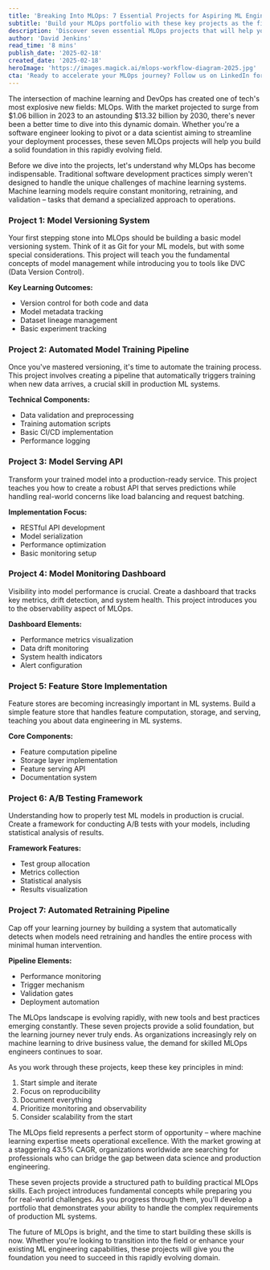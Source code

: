 ```yaml
---
title: 'Breaking Into MLOps: 7 Essential Projects for Aspiring ML Engineers'
subtitle: 'Build your MLOps portfolio with these key projects as the field grows to $13B by 2030'
description: 'Discover seven essential MLOps projects that will help you build a strong foundation in this rapidly growing field. From model versioning to automated retraining pipelines, learn the key skills needed to succeed as an MLOps engineer as the market expands to $13.32 billion by 2030.'
author: 'David Jenkins'
read_time: '8 mins'
publish_date: '2025-02-18'
created_date: '2025-02-18'
heroImage: 'https://images.magick.ai/mlops-workflow-diagram-2025.jpg'
cta: 'Ready to accelerate your MLOps journey? Follow us on LinkedIn for daily insights, trending tools, and expert perspectives on the evolving MLOps landscape. Join our community of ML engineers and stay ahead of the curve!'
---
```


The intersection of machine learning and DevOps has created one of tech's most explosive new fields: MLOps. With the market projected to surge from $1.06 billion in 2023 to an astounding $13.32 billion by 2030, there's never been a better time to dive into this dynamic domain. Whether you're a software engineer looking to pivot or a data scientist aiming to streamline your deployment processes, these seven MLOps projects will help you build a solid foundation in this rapidly evolving field.

Before we dive into the projects, let's understand why MLOps has become indispensable. Traditional software development practices simply weren't designed to handle the unique challenges of machine learning systems. Machine learning models require constant monitoring, retraining, and validation – tasks that demand a specialized approach to operations.

### Project 1: Model Versioning System

Your first stepping stone into MLOps should be building a basic model versioning system. Think of it as Git for your ML models, but with some special considerations. This project will teach you the fundamental concepts of model management while introducing you to tools like DVC (Data Version Control).

**Key Learning Outcomes:**

- Version control for both code and data
- Model metadata tracking
- Dataset lineage management
- Basic experiment tracking

### Project 2: Automated Model Training Pipeline

Once you've mastered versioning, it's time to automate the training process. This project involves creating a pipeline that automatically triggers training when new data arrives, a crucial skill in production ML systems.

**Technical Components:**

- Data validation and preprocessing
- Training automation scripts
- Basic CI/CD implementation
- Performance logging

### Project 3: Model Serving API

Transform your trained model into a production-ready service. This project teaches you how to create a robust API that serves predictions while handling real-world concerns like load balancing and request batching.

**Implementation Focus:**

- RESTful API development
- Model serialization
- Performance optimization
- Basic monitoring setup

### Project 4: Model Monitoring Dashboard

Visibility into model performance is crucial. Create a dashboard that tracks key metrics, drift detection, and system health. This project introduces you to the observability aspect of MLOps.

**Dashboard Elements:**

- Performance metrics visualization
- Data drift monitoring
- System health indicators
- Alert configuration

### Project 5: Feature Store Implementation

Feature stores are becoming increasingly important in ML systems. Build a simple feature store that handles feature computation, storage, and serving, teaching you about data engineering in ML systems.

**Core Components:**

- Feature computation pipeline
- Storage layer implementation
- Feature serving API
- Documentation system

### Project 6: A/B Testing Framework

Understanding how to properly test ML models in production is crucial. Create a framework for conducting A/B tests with your models, including statistical analysis of results.

**Framework Features:**

- Test group allocation
- Metrics collection
- Statistical analysis
- Results visualization

### Project 7: Automated Retraining Pipeline

Cap off your learning journey by building a system that automatically detects when models need retraining and handles the entire process with minimal human intervention.

**Pipeline Elements:**

- Performance monitoring
- Trigger mechanism
- Validation gates
- Deployment automation

The MLOps landscape is evolving rapidly, with new tools and best practices emerging constantly. These seven projects provide a solid foundation, but the learning journey never truly ends. As organizations increasingly rely on machine learning to drive business value, the demand for skilled MLOps engineers continues to soar.

As you work through these projects, keep these key principles in mind:

1. Start simple and iterate
2. Focus on reproducibility
3. Document everything
4. Prioritize monitoring and observability
5. Consider scalability from the start

The MLOps field represents a perfect storm of opportunity – where machine learning expertise meets operational excellence. With the market growing at a staggering 43.5% CAGR, organizations worldwide are searching for professionals who can bridge the gap between data science and production engineering.

These seven projects provide a structured path to building practical MLOps skills. Each project introduces fundamental concepts while preparing you for real-world challenges. As you progress through them, you'll develop a portfolio that demonstrates your ability to handle the complex requirements of production ML systems.

The future of MLOps is bright, and the time to start building these skills is now. Whether you're looking to transition into the field or enhance your existing ML engineering capabilities, these projects will give you the foundation you need to succeed in this rapidly evolving domain.